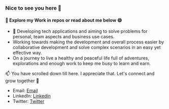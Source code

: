 ### Nice to see you here 👋

#### 🔭 Explore my Work in repos or read about me below 😄

- 💬
Developing tech applications and aiming to solve problems for personal, team aspects and business use cases.
- Working towards making the development and overall process easier by collaborative development and solve complex scenarios in an easy yet effective way. 
- On a journey to live a healthy and peaceful life full of adventures, explorations and enough work to keep me busy to learn and earn.

📫 You have scrolled down till here. I appreciate that. Let's connect and grow together 👯
- Email: [Email](mailto:shivamagarwal36029@gmail.com)
- LinkedIn: [Linkedin](https://www.linkedin.com/in/shivam-agarwal-profile)
- Twitter: [Twitter](https://twitter.com/Agarwal__Shivam)

<!--
**shivamtech29/shivamtech29** is a ✨ _special_ ✨ repository because its `README.md` (this file) appears on your GitHub profile.

Here are some ideas to get you started:

-  I’m currently working on ...
- 🌱 I’m currently learning ...
- 👯 I’m looking to collaborate on ...
- 🤔 I’m looking for help with ...
- 💬 Ask me about ...
- 📫 How to reach me: ...
-  Pronouns: ...
- ⚡ Fun fact: ...
-->
